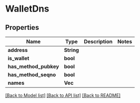 # WalletDns

## Properties

Name | Type | Description | Notes
------------ | ------------- | ------------- | -------------
**address** | **String** |  | 
**is_wallet** | **bool** |  | 
**has_method_pubkey** | **bool** |  | 
**has_method_seqno** | **bool** |  | 
**names** | **Vec<String>** |  | 

[[Back to Model list]](../README.md#documentation-for-models) [[Back to API list]](../README.md#documentation-for-api-endpoints) [[Back to README]](../README.md)


